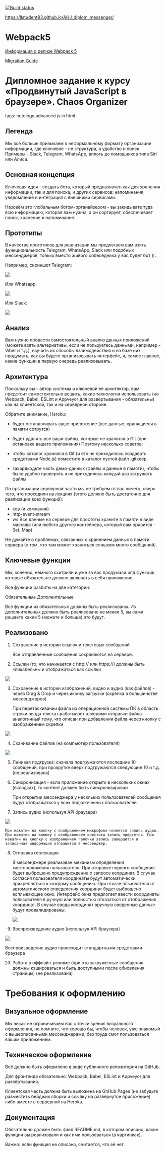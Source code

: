 [![Build status](https://ci.appveyor.com/api/projects/status/jnhf1biwfuvdvaq8?svg=true)](https://ci.appveyor.com/project/LLStudent83/ahj-diplom-messenger)

https://llstudent83.github.io/AHJ_diplom_messenger/


# Webpack5

[Информация о релизе Webpack 5](https://webpack.js.org/blog/2020-10-10-webpack-5-release/)

[Migration Guide](https://webpack.js.org/migrate/5/)

# Дипломное задание к курсу «Продвинутый JavaScript в браузере». Chaos Organizer

tags: netology advanced js in html
## Легенда
Мы всё больше привыкаем к неформальному формату организации информации, где ключевое - не структура, а удобство и поиск. Примеры - Slack, Telegram, WhatsApp, вплоть до помощников типа Siri или Алиса.

## Основная концепция
Ключевая идея - создать бота, который предназначен как для хранения информации, так и для поиска, и других сервисов: напоминания, уведомление и интеграция с внешними сервисами.

Назовём это глобальным ботом-органайзером - вы закидывате туда всю информацию, которая вам нужна, а он сортирует, обеспечивает поиск, хранение и напоминание.

## Прототипы
В качестве прототипов для реализации мы предлагаем вам взять функциональность Telegram, WhatsApp, Slack или подобных мессенджеров, только вместо живого собеседника у вас будет бот )).

Например, скриншот Telegram:

![](./pic/telegram.png)

Или Whatsapp:

![](./pic/whatsapp.png)

Или Slack:

![](./pic/slack.png)

## Анализ
Вам нужно провести самостоятельный анализ данных приложений (можете взять альтернативы, если не пользуетесь данными, например - Viber и т.д.), изучить их способы взаимодействия и на базе них продумать, как вы будете организовывать интерфейс, и, самое главное, какие функции в первую очередь реализовывать.

## Архитектура
Поскольку вы - автор системы и ключевой её архитектор, вам предстоит самостоятельно решить, какие технологии использовать (но Webpack, Babel, ESLint и Appveyor для развёртывания - обязательны) как на клиентской, так и на серверной стороне.

Обратите внимание, Heroku:

* будет останавливать ваше приложение (все данные, хранящиеся в памяти сотрутся)
* будет удалять все ваши файлы, которые не хранятся в Git (при остановке вашего приложения)
Поэтому несколько советов:

* чтобы каталог хранился в Git (и его не приходилось создавать средствами Node.js) поместите в каталог пустой файл .gitkeep
* захардкодьте часть демо-данных (файлы и данные в памяти), чтобы было удобно проверять и не приходилось каждый раз загружать файлы

По организации серверной части мы не требуем от вас ничего, сверх того, что проходили на лекциях (этого должно быть достаточно для реализации всех функций):

* koa (и компания)
* http-event-stream
* ws
Все данные на сервере для простоты храните в памяти в виде массива (или любого другого контейнера, который вам нравится - Set, Map).

Не думайте о проблемах, связанных с хранением данных в памяти сервера (о том, что там может храниться слишком много сообщений).

## Ключевые функции
Мы, конечно, немного схитрили и уже за вас продумали ряд функций, которые обязательно должно включать в себя приложение.

Все функции разбиты на две категории:

Обязательные
Дополнительные

Все функции из обязательных должны быть реализованы. Из дополнительных должно быть реализовано не менее 5, вы сами решаете какие 5 (можете и больше) это будут.

## Реализовано

1. Сохранение в истории ссылок и текстовых сообщений

    Все отправленные сообщения сохраняются на сервере.
    
2. Ссылки (то, что начинается с http:// или https://) должны быть кликабельны и отображаться как ссылки

![](./pic/link.png)

3. Сохранение в истории изображений, видео и аудио (как файлов) - через Drag & Drop и через иконку загрузки (скрепка в большинстве мессенджеров)

    При перетаскивании файла из операционной системы ПК в область строки ввода текста срабатывает алкорими отправки файла аналогичный тому, что описан при добавлении файла через кнопку с изображением скрепки

![](./pic/AddFile.png)

4. Скачивание файлов (на компьютер пользователя)

![](./pic/downloadFile.png)

5. Ленивая подгрузка: сначала подгружаются последние 10 сообщений, при прокрутке вверх подгружаются следующие 10 и т.д. (не реализована)

6. Синхронизация - если приложение открыто в нескольких окнах (вкладках), то контент должен быть синхронизирован

    При открытии мессенджера у нескльких польлзователей сообщения будут отображаться у всех подключенных пользователей
    
7. Запись аудио (используя API браузера)

![](./pic/audiorecording.png)

    При нажатии на кнопку с изображением микрофона начнется запись аудио. При нажатии на кномку с изображением крестика запись прервется. При нажатии на кнопку с изображением галочки запись завершится и записанная информация отправится в мессенджер.
8. Отправка геолокации

    В мессенджере реализован механизм определения местоположения пользователя. При отправке первого сообщения будет выброшено предупреждение о запросе координат. В случае согласия пользователя координаты будут автоматически прикрепляться к каждому сообщению. При отказе пльзователя от автоматического определения координат будет выброшено всплывающее окно. Интерфейс окна предлогает ввести координаты пользователя в ручную или полностью отказаться от отображения координат. В случае ввода координат вручную введенные данные будут провалидированы.
    
    ![](./pic/getCoordinates.png)
    
9. Воспроизведение аудио (используя API браузера)

 ![](./pic/audioPlay.png)
 
Воспроизведение аудио происходит стандартными средствами браузера

10. Работа в оффлайн-режиме (при это загруженные сообщения должны кэшироваться и быть доступными после обновления страницы) (не реализована)


# Требования к оформлению
## Визуальное оформление
Мы никак не ограничиваем вас с точки зрения визуального оформления, но помните, что хорошо бы, чтобы человек, уже знакомый с вышеописанными мессенджерами, без труда смог пользоваться вашим приложением.

## Техническое оформление
Всё должно быть оформлено в виде публичного репозитория на GitHub.

Для фронтенда обязательно: Webpack, Babel, ESLint и Appveyor для развёртывания.

Клиентская часть должна быть выложена на GitHub Pages (не забудьте разместить бейджик сборки и ссылку на развёрнутое приложение) либо вместе с серверной на Heroku.

## Документация
Обязательно должен быть файл README.md, в котором описано, какие функции вы реализовали и как ими пользоваться (в картинках).

Важно: если функция не описана, считается, что её нет.
